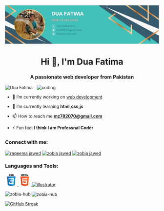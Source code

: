 ![logo](https://raw.githubusercontent.com/fatimadeveloper14/Dua-Fatima/main/2.jpg)
<h1 align="center">Hi 👋, I'm Dua Fatima</h1>
<h3 align="center">A passionate web developer from Pakistan</h3>
<img align="right" alt="coding" width="400" src="https://user-images.githubusercontent.com/55389276/140866485-8fb1c876-9a8f-4d6a-98dc-08c4981eaf70.gif">

<p align="left"> <img src="https://komarev.com/ghpvc/?username=fatimadeveloper14&label=Profile%20views&color=0e75b6&style=fla" alt="Dua Fatima" /> </p>

- 🔭 I’m currently working on [web development](https:/fatimadeveloper14/github.com/)

- 🌱 I’m currently learning **html,css,js**

- 📫 How to reach me **mz782070@gmail.com**

- ⚡ Fun fact **I think I am Professnal Coder**

<h3 align="left">Connect with me:</h3>
<p align="left">
<a href="https://web.skype.com/" target="blank"><img align="center" src="https://encrypted-tbn0.gstatic.com/images?q=tbn:ANd9GcRUam0qRBs14bj-fZbA2iuflWWPQO7oPNaspg&s" alt="raqeema jawed" height="40" width="40" /></a>
<a href="https://www.facebook.com/profile.php?id=100010763613839" target="blank"><img align="center" src="https://raw.githubusercontent.com/rahuldkjain/github-profile-readme-generator/master/src/images/icons/Social/facebook.svg" alt="zobia jawed" height="30" width="40" /></a>
<a href="https://instagram.com/" target="blank"><img align="center" src="https://raw.githubusercontent.com/rahuldkjain/github-profile-readme-generator/master/src/images/icons/Social/instagram.svg" alt="zobia jawed" height="30" width="40" /></a>
<h3>Languages and Tools:</h3>
<p align="left"> <a href="https://www.w3schools.com/css/" target="_blank" rel="noreferrer"> <img src="https://raw.githubusercontent.com/devicons/devicon/master/icons/css3/css3-original-wordmark.svg" alt="css3" width="40" height="40"/> </a> <a href="https://www.w3.org/html/" target="_blank" rel="noreferrer"> <img src="https://raw.githubusercontent.com/devicons/devicon/master/icons/html5/html5-original-wordmark.svg" alt="html5" width="40" height="40"/> </a> <a href="https://www.adobe.com/in/products/illustrator.html" target="_blank" rel="noreferrer"> <img src="https://www.vectorlogo.zone/logos/adobe_illustrator/adobe_illustrator-icon.svg" alt="illustrator" width="40" height="40"/> </a> </p>

<p><img align="left" src="https://github-readme-stats.vercel.app/api/top-langs?username=fatimadeveloper14&show_icons=true&locale=en&layout=compact" alt="zobia-hub" /></p>

<p>&nbsp;<img align="center" src="https://github-readme-stats.vercel.app/api?username=fatimadeveloper14&show_icons=true&locale=en" alt="zobia-hub" /></p>

<p><a href="https://git.io/streak-stats"><img src="https://streak-stats.demolab.com?user=fatimadeveloper14" alt="GitHub Streak" /></a></p>
